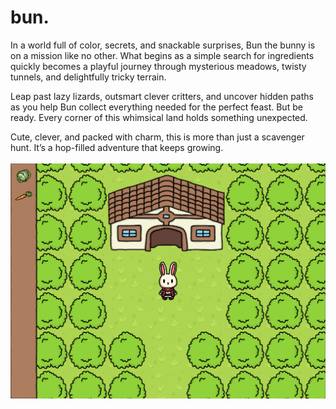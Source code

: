 # bun.
In a world full of color, secrets, and snackable surprises, Bun the bunny is on a mission like no other. What begins as a simple search for ingredients quickly becomes a playful journey through mysterious meadows, twisty tunnels, and delightfully tricky terrain.

Leap past lazy lizards, outsmart clever critters, and uncover hidden paths as you help Bun collect everything needed for the perfect feast. But be ready. Every corner of this whimsical land holds something unexpected.

Cute, clever, and packed with charm, this is more than just a scavenger hunt. It’s a hop-filled adventure that keeps growing.
<br><br>
<img src="screenshot.png" alt="Screenshot" width="720">